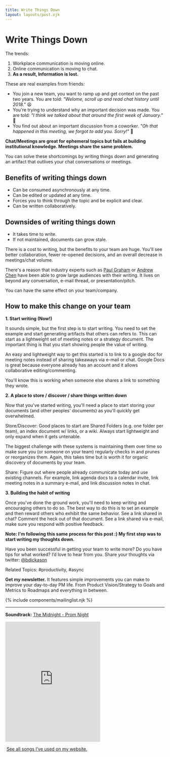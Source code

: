 ```yaml
---
title: Write Things Down
layout: layouts/post.njk
---
```


# Write Things Down

The trends:

1. Workplace communication is moving online. 
2. Online communication is moving to chat. 
3. **As a result, Information is lost.**


These are real examples from friends:
* You join a new team, you want to ramp up and get context on the past two years. You are told: *"Welome, scroll up and read chat history until 2018."* 😩
* You're trying to understand why an important decision was made. You are told: *"I think we talked about that around the first week of January."* 🧐
* You find out about an important discussion from a coworker. *"Oh that happened in this meeting, we forgot to add you. Sorry!"* 😤

**Chat/Meetings are great for ephemeral topics but fails at building institutional knowledge. Meetings share the same problem.**

You can solve these shortcomings by writing things down and generating an artifact that outlives your chat conversations or meetings.

## Benefits of writing things down
* Can be consumed asynchronously at any time.
* Can be edited or updated at any time.
* Forces you to think through the topic and be explicit and clear.
* Can be written collaboratively.

## Downsides of writing things down
* It takes time to write.
* If not maintained, documents can grow stale.

There is a cost to writing, but the benefits to your team are huge. You'll see better collaboration, fewer re-opened decisions, and an overall decrease in meetings/chat volume.

There's a reason that industry experts such as [Paul Graham](http://www.paulgraham.com/articles.html) or [Andrew Chen](https://andrewchen.co/) have been able to grow large audiences with their writing. It lives on beyond any conversation, e-mail thread, or presentation/pitch.

You can have the same effect on your team/company.

## How to make this change on your team

**1. Start writing (Now!)**

It sounds simple, but the first step is to start writing. You need to set the example and start generating artifacts that others can refers to. This can start as a lightweight set of meeting notes or a strategy document. The important thing is that you start showing people the value of writing.

An easy and lightweight way to get this started is to link to a google doc for meeting notes instead of sharing takeaways via e-mail or chat. Google Docs is great because everyone already has an account and it allows collaborative editing/commenting.

You'll know this is working when someone else shares a link to something they wrote.

**2. A place to store / discover / share things written down**

Now that you've started writing, you'll need a place to start storing your documents (and other peoples' documents) as you'll quickly get overwhelmed.

Store/Discover: Good places to start are Shared Folders (e.g. one folder per team), an index document w/ links, or a wiki. Always start lightweight and only expand when it gets untenable. 

The biggest challenge with these systems is maintaining them over time so make sure you (or someone on your team) regularly checks in and prunes or reorganizes them. Again, this takes time but is worth it for organic discovery of documents by your team.

Share: Figure out where people already communicate today and use existing channels. For example, link agenda docs to a calendar invite, link meeting notes in a summary e-mail, and link discussion notes in chat.

**3. Building the habit of writing**

Once you've done the ground work, you'll need to keep writing and encouraging others to do so. The best way to do this is to set an example and then reward others who exhibit the same behavior. See a link shared in chat? Comment the heck out of that document. See a link shared via e-mail, make sure you respond with positive feedback.

**Note: I'm following this same process for this post :) My first step was to start writing my thoughts down.**

Have you been successful in getting your team to write more? Do you have tips for what worked? I’d love to hear from you. Share your thoughts via twitter: [@bdickason](http://twitter.com/bdickason)

Related Topics: #productivity, #async

<strong>Get my newsletter.</strong>  It features simple improvements you can make to improve your day-to-day PM life. From Product Vision/Strategy to Goals and Metrics to Roadmaps and everything in between.


{% include components/mailinglist.njk %}

* * *

**Soundtrack:** [The Midnight - Prom Night](https://www.youtube.com/watch?v=OeCPQBRpiHA)
<iframe src="https://open.spotify.com/embed/track/5pOuutOhdUKIR9eruBTLD4" width="300" height="380" frameborder="0" allowtransparency="true" allow="encrypted-media"></iframe>

<img id="spotify"> [See all songs I’ve used on my website.](https://open.spotify.com/playlist/1sjamnHIeKEKqkYVwFtXo9?si=NAShg2i5TzetT69GKQ9Irw)
